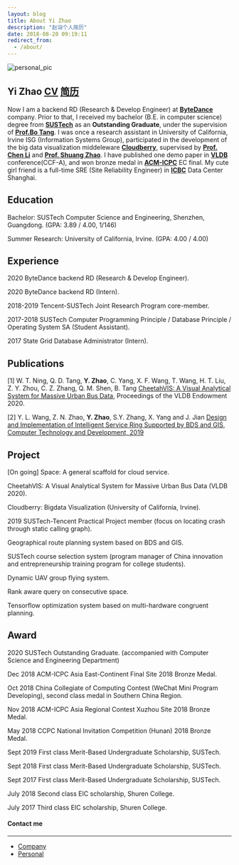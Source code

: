 ```yaml
---
layout: blog
title: About Yi Zhao
description: "赵诣个人简历"
date: 2018-08-20 09:19:11
redirect_from:
  - /about/
---
```


![personal_pic](https://github.com/yizhao1998/yizhao1998.github.io/raw/master/yi_zhao_pic.png)

## Yi Zhao [**<u>CV</u>**](https://github.com/yizhao1998/yizhao1998.github.io/raw/master/Yi%20Zhao%20CV.pdf) [**<u>简历</u>**](https://github.com/yizhao1998/yizhao1998.github.io/raw/master/%E8%B5%B5%E8%AF%A3%E4%B8%AD%E6%96%87%E7%AE%80%E5%8E%86.pdf)

Now I am a backend RD (Research & Develop Engineer) at **[ByteDance](https://bytedance.com/)** company. Prior to that, I received my bachelor (B.E. in computer science) degree from **[SUSTech](http://sustech.edu.cn/)** as an **Outstanding Graduate**, under the supervision of **[Prof.Bo Tang](https://acm.sustech.edu.cn/btang)**. I was once a research assistant in University of California, Irvine ISG (Information Systems Group), participated in the development of the big data visualization middeleware **[Cloudberry](http://cloudberry.ics.uci.edu/)**, supervised by **[Prof. Chen Li](https://chenli.ics.uci.edu)** and **[Prof. Shuang Zhao](https://shuangz.com)**. I have published one demo paper in **[VLDB](http://www.vldb.org/)** conference(CCF-A), and won bronze medal in **[ACM-ICPC](https://icpc.global/)** EC final. My cute girl friend is a full-time SRE (Site Reliability Engineer) in **[ICBC](http://www.icbc.com.cn/icbc/)** Data Center Shanghai.

## Education

Bachelor: SUSTech Computer Science and Engineering, Shenzhen, Guangdong. (GPA: 3.89 / 4.00, 1/146)

Summer Research: University of California, Irvine. (GPA: 4.00 / 4.00)

## Experience

2020 ByteDance backend RD (Research & Develop Engineer). 

2020 ByteDance backend RD (Intern).

2018-2019 Tencent-SUSTech Joint Research Program core-member.

2017-2018 SUSTech Computer Programming Principle / Database Principle / Operating System SA (Student Assistant).

2017 State Grid Database Administrator (Intern).

## Publications

[1] W. T. Ning, Q. D. Tang, **Y. Zhao**, C. Yang, X. F. Wang, T. Wang, H. T. Liu, Z. Y. Zhou, C. Z. Zhang, Q. M. Shen, B. Tang [CheetahVIS: A Visual Analytical System for Massive Urban Bus Data](http://www.vldb.org/pvldb/vol13/p2805-ning.pdf), Proceedings of the VLDB Endowment 2020.

[2] Y. L. Wang, Z. N. Zhao, **Y. Zhao**, S.Y. Zhang, X. Yang and J. Jian
[Design and Implementation of Intelligent Service Ring Supported by BDS and GIS, Computer Technology and Development, 2019](http://www.xactad.org//oa/darticle.aspx?type=view&id=202001036) 

## Project

[On going] Space: A general scaffold for cloud service. 

CheetahVIS: A Visual Analytical System for Massive Urban Bus Data (VLDB 2020).

Cloudberry: Bigdata Visualization (University of California, Irvine).

2019 SUSTech-Tencent Practical Project member (focus on locating crash through static calling graph).

Geographical route planning system based on BDS and GIS.

SUSTech course selection system (program manager of China innovation and entrepreneurship training program for college students).

Dynamic UAV group flying system.

Rank aware query on consecutive space.

Tensorflow optimization system based on multi-hardware congruent planning.

## Award

2020 SUSTech Outstanding Graduate. (accompanied with Computer Science and Engineering Department)

Dec 2018 ACM-ICPC Asia East-Continent Final Site 2018 Bronze Medal.

Oct 2018 China Collegiate of Computing Contest (WeChat Mini Program Developing), second class medal in Southern China Region.

Nov 2018 ACM-ICPC Asia Regional Contest Xuzhou Site 2018 Bronze Medal.

May 2018 CCPC National Invitation Competition (Hunan) 2018 Bronze Medal.

Sept 2019 First class Merit-Based Undergraduate Scholarship, SUSTech.

Sept 2018 First class Merit-Based Undergraduate Scholarship, SUSTech.

Sept 2017 First class Merit-Based Undergraduate Scholarship, SUSTech.

July 2018 Second class EIC scholarship, Shuren College.

July 2017 Third class EIC scholarship, Shuren College.

#### Contact me
------
- [Company](mailto:zhaoyi.joey@bytedance.com)
- [Personal](mailto:joy11612917@gmail.com)

